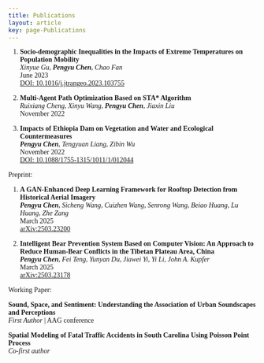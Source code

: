 ```yaml
---
title: Publications
layout: article
key: page-Publications
---
```


<style>
    body {
        font-family: "Times New Roman", Times, serif;
    }
    .publication-title {
        font-weight: bold;
    }
    .publication-authors {
        font-style: italic;
    }
    .publication-date {
        font-style: normal;
    }
</style>

1. <span class="publication-title">Socio-demographic Inequalities in the Impacts of Extreme Temperatures on Population Mobility</span>  
   <span class="publication-authors">Xinyue Gu, <strong>Pengyu Chen</strong>, Chao Fan</span>  
   <span class="publication-date">June 2023</span>  
   [DOI: 10.1016/j.jtrangeo.2023.103755](https://doi.org/10.1016/j.jtrangeo.2023.103755)

2. <span class="publication-title">Multi-Agent Path Optimization Based on STA* Algorithm</span>  
   <span class="publication-authors">Ruixiang Cheng, Xinyu Wang, <strong>Pengyu Chen</strong>, Jiaxin Liu</span>  
   <span class="publication-date">November 2022</span>

3. <span class="publication-title">Impacts of Ethiopia Dam on Vegetation and Water and Ecological Countermeasures</span>  
   <span class="publication-authors"><strong>Pengyu Chen</strong>, Tengyuan Liang, Zibin Wu</span>  
   <span class="publication-date">November 2022</span>  
   [DOI: 10.1088/1755-1315/1011/1/012044](https://doi.org/10.1088/1755-1315/1011/1/012044)

Preprint:

1.   <span class="publication-title">A GAN-Enhanced Deep Learning Framework for Rooftop Detection from Historical Aerial Imagery</span>  
  <span class="publication-authors"><strong>Pengyu Chen</strong>, Sicheng Wang, Cuizhen Wang, Senrong Wang, Beiao Huang, Lu Huang, Zhe Zang</span>  
  <span class="publication-date">March 2025</span>  
  [arXiv:2503.23200](https://arxiv.org/abs/2503.23200)

2.  <span class="publication-title">Intelligent Bear Prevention System Based on Computer Vision: An Approach to Reduce Human-Bear Conflicts in the Tibetan Plateau Area, China</span>  
  <span class="publication-authors"><strong>Pengyu Chen</strong>, Fei Teng, Yunyan Du, Jiawei Yi, Yi Li, John A. Kupfer</span>  
  <span class="publication-date">March 2025</span>  
  [arXiv:2503.23178](https://arxiv.org/abs/2503.23178)



Working Paper:

<span  class="publication-title">Sound, Space, and Sentiment: Understanding the Association of Urban Soundscapes and Perceptions</span> <br>
*First Author* | AAG conference

<span class="publication-title">Spatial Modeling of Fatal Traffic Accidents in South Carolina Using Poisson Point Process</span>  <br>
*Co-first author* 

